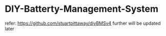 # DIY-Batterty-Management-System
refer: https://github.com/stuartpittaway/diyBMSv4
further will be updated later

